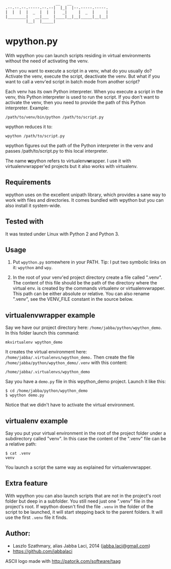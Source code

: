                           __   __
    .--.--.--.-----.--.--|  |_|  |--.-----.-----.
    |  |  |  |  _  |  |  |   _|     |  _  |     |
    |________|   __|___  |____|__|__|_____|__|__|
             |__|  |_____|

wpython.py
==========

With wpython you can launch scripts residing in virtual environments
without the need of activating the venv.

When you want to execute a script in a venv, what do you usually do?
Activate the venv, execute the script, deactivate the venv. But what if
you want to call a venv'ed script in batch mode from another script?

Each venv has its own Python interpreter. When you execute a script in the
venv, this Python interpreter is used to run the script. If you don't
want to activate the venv, then you need to provide the path of this
Python interpreter. Example:

    /path/to/venv/bin/python /path/to/script.py

wpython reduces it to:

    wpython /path/to/script.py

wpython figures out the path of the Python interpreter in the venv
and passes /path/to/script.py to this local interpreter.

The name **w**python refers to virtualenv**w**rapper. I use it with
virtualenvwrapper'ed projects but it also works with virtualenv.

Requirements
------------
wpython uses on the excellent unipath library, which provides a sane
way to work with files and directories.
It comes bundled with wpython but you can also install it system-wide.

Tested with
-----------
It was tested under Linux with Python 2 and Python 3.

Usage
-----
1) Put `wpython.py` somewhere in your PATH.
   Tip: I put two symbolic links on it: `wpython` and `wpy`.

2) In the root of your venv'ed project directory create a file called ".venv".
   The content of this file should be the path of the directory
   where the virtual env. is created by the commands virtualenv or
   virtualenvwrapper.
   This path can be either absolute or relative.
   You can also rename ".venv", see the VENV_FILE constant in the source below.

virtualenvwrapper example
-------------------------
Say we have our project directory here: `/home/jabba/python/wpython_demo`.
In this folder launch this command:

    mkvirtualenv wpython_demo

It creates the virtual environment here: `/home/jabba/.virtualenvs/wpython_demo.`
Then create the file `/home/jabba/python/wpython_demo/.venv` with this content:

    /home/jabba/.virtualenvs/wpython_demo

Say you have a `demo.py` file in this wpython_demo project. Launch it like this:

    $ cd /home/jabba/python/wpython_demo
    $ wpython demo.py

Notice that we didn't have to activate the virtual environment.

virtualenv example
------------------
Say you put your virtual environment in the root of the project folder
under a subdirectory called "venv". In this case the content of the ".venv"
file can be a relative path:

    $ cat .venv
    venv

You launch a script the same way as explained for virtualenvwrapper.

Extra feature
-------------
With wpython you can also launch scripts that are not in the project's
root folder but deep in a subfolder. You still need just one ".venv" file
in the project's root. If wpython doesn't find the file `.venv` in the folder
of the script to be launched, it will start stepping back to the parent
folders. It will use the first `.venv` file it finds.

Author:
-------
* Laszlo Szathmary, alias Jabba Laci, 2014 (jabba.laci@gmail.com)
* https://github.com/jabbalaci

ASCII logo made with http://patorjk.com/software/taag
